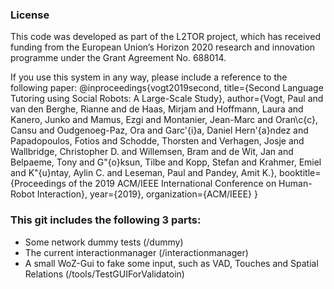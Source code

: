 ### License
This code was developed as part of the L2TOR project, which has received funding from the European Union’s Horizon 2020 research and innovation programme under the Grant Agreement No. 688014.

If you use this system in any way, please include a reference to the following paper:
@inproceedings{vogt2019second,
title={Second Language Tutoring using Social Robots: A Large-Scale Study},
author={Vogt, Paul and van den Berghe, Rianne and de Haas, Mirjam and Hoffmann, Laura and Kanero, Junko and Mamus, Ezgi and Montanier, Jean-Marc and Oran\c{c}, Cansu and Oudgenoeg-Paz, Ora and Garc'{i}a, Daniel Hern'{a}ndez and Papadopoulos, Fotios and Schodde, Thorsten and Verhagen, Josje and Wallbridge, Christopher D. and Willemsen, Bram and de Wit, Jan and Belpaeme, Tony and G"{o}ksun, Tilbe and Kopp, Stefan and Krahmer, Emiel and K"{u}ntay, Aylin C. and Leseman, Paul and Pandey, Amit K.},
booktitle={Proceedings of the 2019 ACM/IEEE International Conference on Human-Robot Interaction},
year={2019},
organization={ACM/IEEE}
}

### This git includes the following 3 parts:
*  Some network dummy tests (/dummy)
*  The current interactionmanager (/interactionmanager)
*  A small WoZ-Gui to fake some input, such as VAD, Touches and Spatial Relations (/tools/TestGUIForValidatoin)
